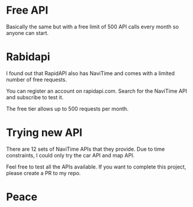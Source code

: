 # Free API
Basically the same but with a free limit of 500 API calls every month so anyone can start.

# Rabidapi
I found out that RapidAPI also has NaviTime and comes with a limited number of free requests.

You can register an account on rapidapi.com. Search for the NaviTime API and subscribe to test it.

The free tier allows up to 500 requests per month.

# Trying new API
There are 12 sets of NaviTime APIs that they provide. Due to time constraints, I could only try the car API and map API.

Feel free to test all the APIs available. If you want to complete this project, please create a PR to my repo.

# Peace